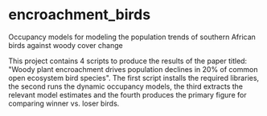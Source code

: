 # encroachment_birds
Occupancy models for modeling the population trends of southern African birds against woody cover change

This project contains 4 scripts to produce the results of the paper titled: "Woody plant encroachment drives population declines in 20% of common open ecosystem bird species". The first script installs the required libraries, the second runs the dynamic occupancy models, the third extracts the relevant model estimates and the fourth produces the primary figure for comparing winner vs. loser birds.
